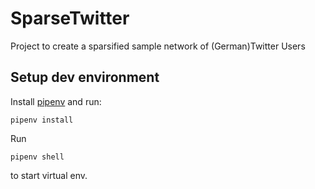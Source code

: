 # SparseTwitter
Project to create a sparsified sample network of (German)Twitter Users


## Setup dev environment

Install [pipenv](https://pipenv.readthedocs.io/en/latest/) and run:

```
pipenv install
```

Run

```
pipenv shell
```

to start virtual env.
